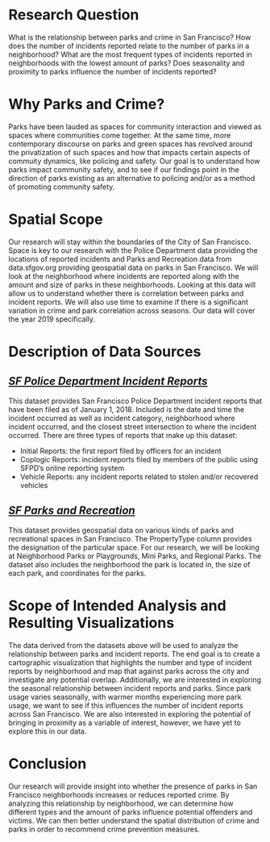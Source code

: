 # Research Question 
What is the relationship between parks and crime in San Francisco? How does the number of incidents reported relate to the number of parks in a neighborhood? What are the most frequent types of incidents reported in neighborhoods with the lowest amount of parks? Does seasonality and proximity to parks influence the number of incidents reported?

# Why Parks and Crime?
Parks have been lauded as spaces for community interaction and viewed as spaces where communities come together. At the same time, more contemporary discourse on parks and green spaces has revolved around the privatization of such spaces and how that impacts certain aspects of commuity dynamics, like policing and safety. Our goal is to understand how parks impact community safety, and to see if our findings point in the direction of parks existing as an alternative to policing and/or as a method of promoting community safety.

# Spatial Scope
Our research will stay within the boundaries of the City of San Francisco. Space is key to our research with the Police Department data providing the locations of reported incidents and Parks and Recreation data from data.sfgov.org providing geospatial data on parks in San Francisco. We will look at the neighborhood where incidents are reported along with the amount and size of parks in these neighborhoods. Looking at this data will allow us to understand whether there is correlation between parks and incident reports. We will also use time to examine if there is a significant variation in crime and park correlation across seasons. Our data will cover the year 2019 specifically.

# Description of Data Sources
## [*SF Police Department Incident Reports*](https://data.sfgov.org/Public-Safety/Police-Department-Incident-Reports-2018-to-Present/wg3w-h783)
This dataset provides San Francisco Police Department incident reports that have been filed as of January 1, 2018. Included is the date and time the incident occurred as well as incident category, neighborhood where incident occurred, and the closest street intersection to where the incident occurred. There are three types of reports that make up this dataset:

* Initial Reports: the first report filed by officers for an incident
* Coplogic Reports: incident reports filed by members of the public using SFPD’s online reporting system
* Vehicle Reports: any incident reports related to stolen and/or recovered vehicles

## [*SF Parks and Recreation*](https://data.sfgov.org/Culture-and-Recreation/Recreation-and-Parks-Properties/gtr9-ntp6)
This dataset provides geospatial data on various kinds of parks and recreational spaces in San Francisco. The PropertyType column provides the designation of the particular space. For our research, we will be looking at Neighborhood Parks or Playgrounds, Mini Parks, and Regional Parks. The dataset also includes the neighborhood the park is located in, the size of each park, and coordinates for the parks. 

# Scope of Intended Analysis and Resulting Visualizations
The data derived from the datasets above will be used to analyze the relationship between parks and incident reports. The end goal is to create a cartographic visualization that highlights the number and type of incident reports by neighborhood and map that against parks across the city and investigate any potential overlap. Additionally, we are interested in exploring the seasonal relationship between incident reports and parks. Since park usage varies seasonally, with warmer months experiencing more park usage, we want to see if this influences the number of incident reports across San Francisco. We are also interested in exploring the potential of bringing in proximity as a variable of interest, however, we have yet to explore this in our data. 

# Conclusion
Our research will provide insight into whether the presence of parks in San Francisco neighborhoods increases or reduces reported crime. By analyzing this relationship by neighborhood, we can determine how different types and the amount of parks influence potential offenders and victims. We can then better understand the spatial distribution of crime and parks in order to recommend crime prevention measures.
